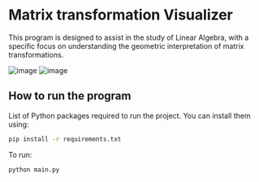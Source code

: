 # Matrix transformation Visualizer
This program is designed to assist in the study of Linear Algebra, with a specific focus on understanding the geometric interpretation of matrix transformations.

![image](https://github.com/Epp-ppE/Matrix-transformation-Simulation/assets/112923717/7bf98c3c-438d-42b0-b3f1-7bd72b1566f0)
![image](https://github.com/Epp-ppE/Matrix-transformation-Simulation/assets/112923717/f1839db7-3872-4666-8545-b801200923b8)

## How to run the program

List of Python packages required to run the project. You can install them using:

```bash
pip install -r requirements.txt
```

To run:

```bash
python main.py
```
